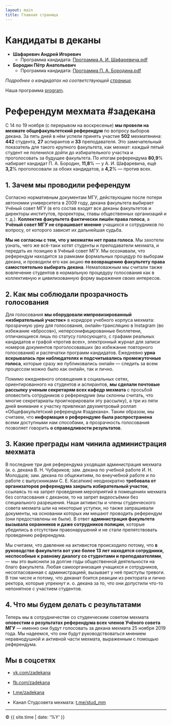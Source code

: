 ```yaml
---
layout: main
title: Главная страница
---
```


# Кандидаты в деканы

- **Шафаревич Андрей Игоревич**
  - Программа кандидата: <a href="public/Программа_А._И._Шафаревича.pdf" target="_blank">Программа А. И. Шафаревича.pdf</a>
- **Бородин Пётр Анатольевич**
  - Программа кандидата: <a href="public/Программа_П._А._Бородина.pdf" target="_blank">Программа П. А. Бородина.pdf</a>

_Подробнее о кандидатах на соответствующей [странице](candidates)._

Наша программа [program](program).

# Референдум мехмата #задекана

С 14 по 19 ноября (с перерывом на воскресенье) **мы провели на мехмате общефакультетский референдум** по вопросу выборов декана. За пять дней в нём успели принять участие **502** мехматянина: **442** студента, **27** аспирантов и **33** преподавателя. Это замечательный показатель для такого крупного факультета, как мехмат: каждый пятый студент не поленился дойти до избирательного участка и проголосовать за будущее факультета. По итогам референдума **80,9**% набирает кандидат П. А. Бородин, **11,8**% — у А. И. Шафаревича, ещё **3,2**% проголосовали за обоих кандидатов, а **4,2**% — против всех.


## 1. Зачем мы проводили референдум

Согласно нормативным документам МГУ, действующим после потери автономии университета в 2009 году, декана факультета выбирает Учёный совет МГУ (в его состав входят все деканы факультетов и директоры институтов, проректоры, главы общественных организаций и т. д.). **Коллектив факультета фактически лишён права голоса**, а **Учёный совет МГУ не спрашивает мнение** учащихся и сотрудников по вопросу, от которого зависит их дальнейшая судьба. 
 
**Мы не согласны с тем, что у мехматян нет права голоса**. Мы захотели узнать, чего же всё-таки хотят студенты и преподаватели мехмата, и передать их позицию в Учёный совет МГУ. Мы осознавали, что референдум находится за рамками формальных процедур по выборам декана, и проводили его как акцию **по возвращению факультету права самостоятельно выбирать декана**. Немаловажным мы считали также вовлечение студентов в нормальную процедуру голосования как в коллективную и цивилизованную форму выражения своих интересов. 


## 2. Как мы соблюдали прозрачность голосования

Для голосования **мы оборудовали импровизированный «избирательный участок»** в коридоре учебного корпуса мехмата: прозрачную урну для голосования, онлайн-трансляцию в Instagram (во избежание «вбросов»), неперсонифицированные бюллетени, отличающиеся лишь по статусу голосующего, с графами реальных кандидатов и графой «против всех», электронный журнал для записи номеров документов проголосовавших (во избежание повторного голосования) и распечатки программ кандидатов. Ежедневно **урна вскрывалась при наблюдателях и подсчитывались промежуточные голоса**, которые сразу же публиковались онлайн — следить за всем процессом можно было как онлайн, так и лично.

Помимо ежедневного оповещения в социальных сетях, ориентированного на студентов и аспирантов, **мы сделали почтовые рассылку ученым секретарям всех кафедр мехмата** с просьбой оповестить сотрудников о референдуме (мы склонны считать, что многие секретариаты проигнорировали эту рассылку), а три из пяти дней внимание к участку привлекал двухметровый роллап «Общефакультетский референдум #задекана». Таким образом, мы считаем, что **информация о референдуме была распространена** всеми доступными нам способами, а прозрачность голосования позволяет говорить **о справедливости результатов**. 


## 3. Какие преграды нам чинила администрация мехмата

В последние три дня референдума уходящая администрация мехмата (и. о. декана В. Н. Чубариков; зам. декана по учебной работе И. Н. Молодцов; зам. декана по общежитиям, по внеучебной работе и по работе с выпускниками С. Е. Касаткин) неоднократно **требовала от организаторов референдума закрыть избирательный участок**, ссылаясь то на запрет проведения мероприятий в помещениях мехмата без согласования с деканом, то на запрет видеосъёмки без специального разрешения. Наши активисты и члены студенческого совета мехмата шли на некоторые уступки, но также запрашивали документы, на основании которых им мешают проводить референдум (они предоставлены не были). В ответ **администрация факультета вызывала охранников и даже сотрудников полиции**, которые убедились в отсутствии правонарушений и не стали препятствовать проведению референдума. 

Мы считаем, что давление на активистов происходило потому, что **в руководстве факультета вот уже более 13 лет находятся сотрудники, неспособные к равному диалогу со студентами и преподавателями**, — мы это выяснили за долгие годы общественной деятельности на благо факультета. Любая самоорганизация учащихся и сотрудников, несогласованная с администрацией, вызывает у неё приступы тревоги. В том числе и потому, что деканат боится реакции из ректората и лично ректора, которые упрекнут и. о. декана за то, что они допустили что-то непонятное с участием студентов. 


## 4. Что мы будем делать с результатами

Теперь мы в сотрудничестве со студенческим советом мехмата **оповестим о результатах референдума всех членов Учёного совета МГУ** — именно они будут голосовать за декана мехмата 25 ноября 2019 года. Мы надеемся, что они будут руководствоваться мнением неравнодушной и активной части мехмата, выраженным с помощью референдума. 


## Мы в соцсетях

- [vk.com/zadekana](https://vk.com/zadekana)
- [fb.com/zadekana](https://fb.com/zadekana)
- [t.me/zadekana](https://msut.me/zadekana)


- Канал Студсовета мехмата: [t.me/stud_mm](https://msut.me/stud_mm)

---

<p>&copy; {{ site.time | date: '%Y' }}</p>

